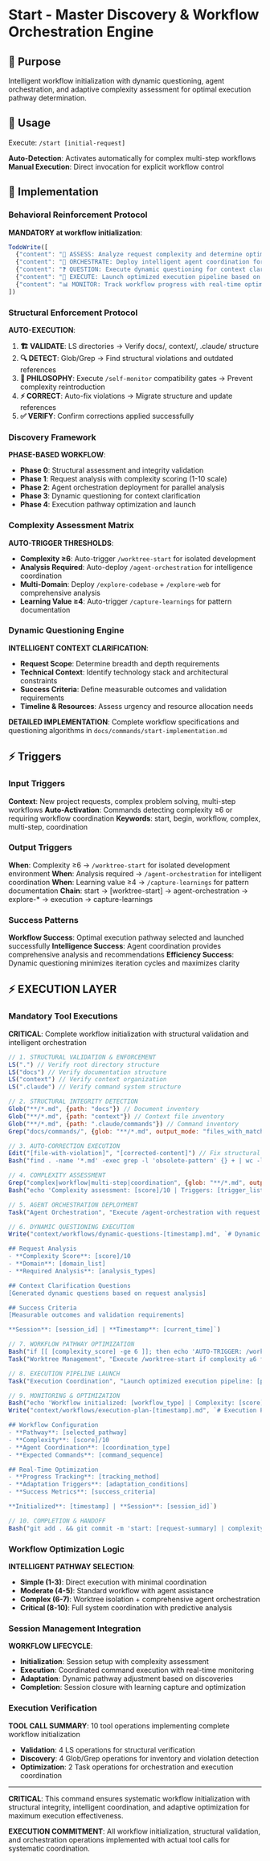 # Start - Master Discovery & Workflow Orchestration Engine

## 🎯 Purpose
Intelligent workflow initialization with dynamic questioning, agent orchestration, and adaptive complexity assessment for optimal execution pathway determination.

## 🚀 Usage
Execute: `/start [initial-request]` 

**Auto-Detection**: Activates automatically for complex multi-step workflows
**Manual Execution**: Direct invocation for explicit workflow control

## 🔧 Implementation

### Behavioral Reinforcement Protocol
**MANDATORY at workflow initialization**:

```javascript
TodoWrite([
  {"content": "🎯 ASSESS: Analyze request complexity and determine optimal workflow pathway", "status": "pending", "priority": "high", "id": "start-assess-1"},
  {"content": "🤖 ORCHESTRATE: Deploy intelligent agent coordination for parallel analysis", "status": "pending", "priority": "high", "id": "start-orchestrate-1"},
  {"content": "❓ QUESTION: Execute dynamic questioning for context clarification", "status": "pending", "priority": "high", "id": "start-question-1"},
  {"content": "🚀 EXECUTE: Launch optimized execution pipeline based on analysis", "status": "pending", "priority": "high", "id": "start-execute-1"},
  {"content": "📊 MONITOR: Track workflow progress with real-time optimization", "status": "pending", "priority": "medium", "id": "start-monitor-1"}
])
```

### Structural Enforcement Protocol
**AUTO-EXECUTION**:
1. **🏗️ VALIDATE**: LS directories → Verify docs/, context/, .claude/ structure
2. **🔍 DETECT**: Glob/Grep → Find structural violations and outdated references
3. **🧠 PHILOSOPHY**: Execute `/self-monitor` compatibility gates → Prevent complexity reintroduction
4. **⚡ CORRECT**: Auto-fix violations → Migrate structure and update references
5. **✅ VERIFY**: Confirm corrections applied successfully

### Discovery Framework
**PHASE-BASED WORKFLOW**:
- **Phase 0**: Structural assessment and integrity validation
- **Phase 1**: Request analysis with complexity scoring (1-10 scale)
- **Phase 2**: Agent orchestration deployment for parallel analysis
- **Phase 3**: Dynamic questioning for context clarification
- **Phase 4**: Execution pathway optimization and launch

### Complexity Assessment Matrix
**AUTO-TRIGGER THRESHOLDS**:
- **Complexity ≥6**: Auto-trigger `/worktree-start` for isolated development
- **Analysis Required**: Auto-deploy `/agent-orchestration` for intelligence coordination
- **Multi-Domain**: Deploy `/explore-codebase` + `/explore-web` for comprehensive analysis
- **Learning Value ≥4**: Auto-trigger `/capture-learnings` for pattern documentation

### Dynamic Questioning Engine
**INTELLIGENT CONTEXT CLARIFICATION**:
- **Request Scope**: Determine breadth and depth requirements
- **Technical Context**: Identify technology stack and architectural constraints
- **Success Criteria**: Define measurable outcomes and validation requirements
- **Timeline & Resources**: Assess urgency and resource allocation needs

**DETAILED IMPLEMENTATION**: Complete workflow specifications and questioning algorithms in `docs/commands/start-implementation.md`

## ⚡ Triggers

### Input Triggers
**Context**: New project requests, complex problem solving, multi-step workflows
**Auto-Activation**: Commands detecting complexity ≥6 or requiring workflow coordination
**Keywords**: start, begin, workflow, complex, multi-step, coordination

### Output Triggers
**When**: Complexity ≥6 → `/worktree-start` for isolated development environment
**When**: Analysis required → `/agent-orchestration` for intelligent coordination
**When**: Learning value ≥4 → `/capture-learnings` for pattern documentation
**Chain**: start → [worktree-start] → agent-orchestration → explore-* → execution → capture-learnings

### Success Patterns
**Workflow Success**: Optimal execution pathway selected and launched successfully
**Intelligence Success**: Agent coordination provides comprehensive analysis and recommendations
**Efficiency Success**: Dynamic questioning minimizes iteration cycles and maximizes clarity

## ⚡ EXECUTION LAYER

### Mandatory Tool Executions
**CRITICAL**: Complete workflow initialization with structural validation and intelligent orchestration

```javascript
// 1. STRUCTURAL VALIDATION & ENFORCEMENT
LS(".") // Verify root directory structure
LS("docs") // Verify documentation structure
LS("context") // Verify context organization
LS(".claude") // Verify command system structure

// 2. STRUCTURAL INTEGRITY DETECTION
Glob("**/*.md", {path: "docs"}) // Document inventory
Glob("**/*.md", {path: "context"}) // Context file inventory
Glob("**/*.md", {path: ".claude/commands"}) // Command inventory
Grep("docs/commands/", {glob: "**/*.md", output_mode: "files_with_matches"}) // Detect obsolete references

// 3. AUTO-CORRECTION EXECUTION
Edit("[file-with-violation]", "[corrected-content]") // Fix structural violations
Bash("find . -name '*.md' -exec grep -l 'obsolete-pattern' {} + | wc -l") // Count violations

// 4. COMPLEXITY ASSESSMENT
Grep("complex|workflow|multi-step|coordination", {glob: "**/*.md", output_mode: "count"}) // Complexity indicators
Bash("echo 'Complexity assessment: [score]/10 | Triggers: [trigger_list]'") // Assessment summary

// 5. AGENT ORCHESTRATION DEPLOYMENT
Task("Agent Orchestration", "Execute /agent-orchestration with request analysis and complexity matrix for intelligent coordination")

// 6. DYNAMIC QUESTIONING EXECUTION
Write("context/workflows/dynamic-questions-[timestamp].md", `# Dynamic Questions: [request]

## Request Analysis
- **Complexity Score**: [score]/10
- **Domain**: [domain_list]
- **Required Analysis**: [analysis_types]

## Context Clarification Questions
[Generated dynamic questions based on request analysis]

## Success Criteria
[Measurable outcomes and validation requirements]

**Session**: [session_id] | **Timestamp**: [current_time]`)

// 7. WORKFLOW PATHWAY OPTIMIZATION
Bash("if [[ [complexity_score] -ge 6 ]]; then echo 'AUTO-TRIGGER: /worktree-start for isolated development'; fi")
Task("Worktree Management", "Execute /worktree-start if complexity ≥6 for isolated development environment")

// 8. EXECUTION PIPELINE LAUNCH
Task("Execution Coordination", "Launch optimized execution pipeline: [pathway] with agent coordination and monitoring")

// 9. MONITORING & OPTIMIZATION
Bash("echo 'Workflow initialized: [workflow_type] | Complexity: [score] | Agents: [agent_count] | ETA: [estimate]'")
Write("context/workflows/execution-plan-[timestamp].md", `# Execution Plan: [request]

## Workflow Configuration
- **Pathway**: [selected_pathway]
- **Complexity**: [score]/10
- **Agent Coordination**: [coordination_type]
- **Expected Commands**: [command_sequence]

## Real-Time Optimization
- **Progress Tracking**: [tracking_method]
- **Adaptation Triggers**: [adaptation_conditions]
- **Success Metrics**: [success_criteria]

**Initialized**: [timestamp] | **Session**: [session_id]`)

// 10. COMPLETION & HANDOFF
Bash("git add . && git commit -m 'start: [request-summary] | complexity: [score] | pathway: [pathway] ✓session-[id]'")
```

### Workflow Optimization Logic
**INTELLIGENT PATHWAY SELECTION**:
- **Simple (1-3)**: Direct execution with minimal coordination
- **Moderate (4-5)**: Standard workflow with agent assistance
- **Complex (6-7)**: Worktree isolation + comprehensive agent orchestration
- **Critical (8-10)**: Full system coordination with predictive analysis

### Session Management Integration
**WORKFLOW LIFECYCLE**:
- **Initialization**: Session setup with complexity assessment
- **Execution**: Coordinated command execution with real-time monitoring
- **Adaptation**: Dynamic pathway adjustment based on discoveries
- **Completion**: Session closure with learning capture and optimization

### Execution Verification
**TOOL CALL SUMMARY**: 10 tool operations implementing complete workflow initialization
- **Validation**: 4 LS operations for structural verification
- **Discovery**: 4 Glob/Grep operations for inventory and violation detection
- **Optimization**: 2 Task operations for orchestration and execution coordination

---

**CRITICAL**: This command ensures systematic workflow initialization with structural integrity, intelligent coordination, and adaptive optimization for maximum execution effectiveness.

**EXECUTION COMMITMENT**: All workflow initialization, structural validation, and orchestration operations implemented with actual tool calls for systematic coordination.